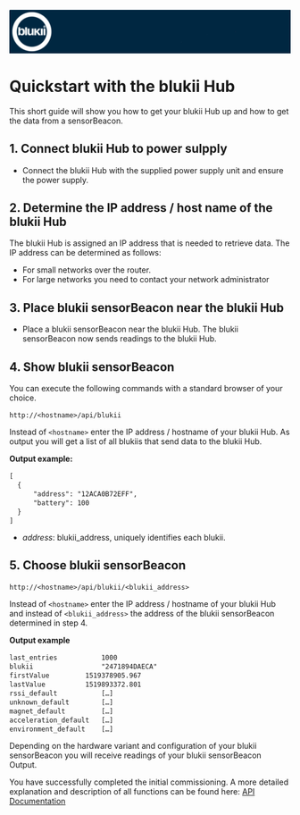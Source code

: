 ![ ](Bilder/Quick.PNG)

# Quickstart with the blukii Hub

This short guide will show you how to get your blukii Hub up and how to get the data from a sensorBeacon.

## 1. Connect blukii Hub to power sulpply
- Connect the blukii Hub with the supplied power supply unit and ensure the power supply.

## 2. Determine the IP address / host name of the blukii Hub
The blukii Hub is assigned an IP address that is needed to retrieve data.
The IP address can be determined as follows:
- For small networks over the router.
- For large networks you need to contact your network administrator   

## 3. Place blukii sensorBeacon near the blukii Hub
- Place a blukii sensorBeacon near the blukii Hub.
The blukii sensorBeacon now sends readings to the blukii Hub.

## 4. Show blukii sensorBeacon
You can execute the following commands with a standard browser of your choice.
  ```
  http://<hostname>/api/blukii
  ```
 Instead of `<hostname>` enter the IP address / hostname of your blukii Hub. As output you will get a list of all blukiis that send data to the blukii Hub.

  **Output example:**
  ```
  [
    {
        "address": "12ACA0B72EFF",
        "battery": 100
    }
  ]
  ```
  - _address_: blukii_address, uniquely identifies each blukii.

## 5. Choose blukii sensorBeacon
```
http://<hostname>/api/blukii/<blukii_address>
```
Instead of `<hostname>` enter the IP address / hostname of your blukii Hub and instead of `<blukii_address>` the address of the blukii sensorBeacon determined in step 4.

**Output example**
```
last_entries	       1000
blukii	               "2471894DAECA"
firstValue	       1519378905.967
lastValue	       1519893372.801
rssi_default	       […]
unknown_default	       […]
magnet_default	       […]
acceleration_default   […]
environment_default    […]
```
Depending on the hardware variant and configuration of your blukii sensorBeacon you will receive readings of your blukii sensorBeacon Output.


You have successfully completed the initial commissioning. A more detailed explanation and description of all functions can be found here: [API Documentation](doku_api_en.md)
